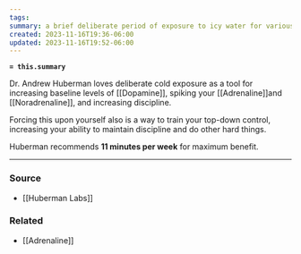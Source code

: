 ```yaml
---
tags: 
summary: a brief deliberate period of exposure to icy water for various benefits
created: 2023-11-16T19:36-06:00
updated: 2023-11-16T19:52-06:00
---
```

**`= this.summary`**

Dr. Andrew Huberman loves deliberate cold exposure as a tool for increasing baseline levels of [[Dopamine]], spiking your [[Adrenaline]]and [[Noradrenaline]], and increasing discipline.

Forcing this upon yourself also is a way to train your top-down control, increasing your ability to maintain discipline and do other hard things. 

Huberman recommends **11 minutes per week** for maximum benefit.

---
### Source
- [[Huberman Labs]]

### Related
- [[Adrenaline]]